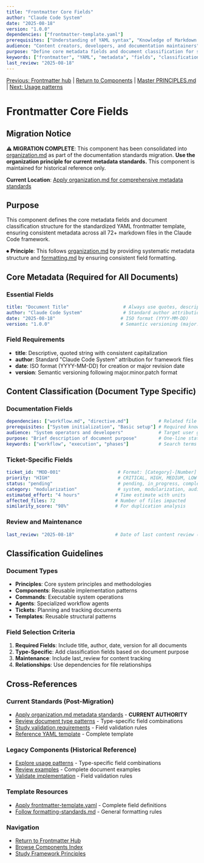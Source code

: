 ```yaml
---
title: "Frontmatter Core Fields"
author: "Claude Code System"
date: "2025-08-18"
version: "1.0.0"
dependencies: ["frontmatter-template.yaml"]
prerequisites: ["Understanding of YAML syntax", "Knowledge of Markdown frontmatter"]
audience: "Content creators, developers, and documentation maintainers"
purpose: "Define core metadata fields and document classification for standardized frontmatter"
keywords: ["frontmatter", "YAML", "metadata", "fields", "classification"]
last_review: "2025-08-18"
---
```


[Previous: Frontmatter hub](frontmatter-template-usage.md) | [Return to Components](README.md) | [Master PRINCIPLES.md](principles/PRINCIPLES.md) | [Next: Usage patterns](frontmatter-usage-patterns.md)

# Frontmatter Core Fields

## Migration Notice

**⚠️ MIGRATION COMPLETE**: This component has been consolidated into [organization.md](../principles/organization.md#documentation-metadata-standards) as part of the documentation standards migration. **Use the organization principle for current metadata standards.** This component is maintained for historical reference only.

**Current Location**: [Apply organization.md for comprehensive metadata standards](../principles/organization.md#documentation-metadata-standards)

## Purpose

This component defines the core metadata fields and document classification structure for the standardized YAML frontmatter template, ensuring consistent metadata across all 72+ markdown files in the Claude Code framework.

⏺ **Principle**: This follows [organization.md](../principles/organization.md) by providing systematic metadata structure and [formatting.md](../principles/formatting.md) by ensuring consistent field formatting.

## Core Metadata (Required for All Documents)

### Essential Fields
```yaml
title: "Document Title"                    # Always use quotes, descriptive format
author: "Claude Code System"               # Standard author attribution
date: "2025-08-18"                        # ISO format (YYYY-MM-DD)
version: "1.0.0"                          # Semantic versioning (major.minor.patch)
```

### Field Requirements
- **title**: Descriptive, quoted string with consistent capitalization
- **author**: Standard "Claude Code System" attribution for framework files
- **date**: ISO format (YYYY-MM-DD) for creation or major revision date
- **version**: Semantic versioning following major.minor.patch format

## Content Classification (Document Type Specific)

### Documentation Fields
```yaml
dependencies: ["workflow.md", "directive.md"]           # Related file array
prerequisites: ["System initialization", "Basic setup"] # Required knowledge array
audience: "System operators and developers"             # Target user group
purpose: "Brief description of document purpose"        # One-line statement
keywords: ["workflow", "execution", "phases"]           # Search terms array
```

### Ticket-Specific Fields
```yaml
ticket_id: "MOD-001"                     # Format: [Category]-[Number]
priority: "HIGH"                         # CRITICAL, HIGH, MEDIUM, LOW
status: "pending"                        # pending, in_progress, completed, resolved
category: "modularization"               # system, modularization, audit, documentation
estimated_effort: "4 hours"             # Time estimate with units
affected_files: 72                      # Number of files impacted
similarity_score: "98%"                 # For duplication analysis
```

### Review and Maintenance
```yaml
last_review: "2025-08-18"               # Date of last content review (ISO format)
```

## Classification Guidelines

### Document Types
- **Principles**: Core system principles and methodologies
- **Components**: Reusable implementation patterns
- **Commands**: Executable system operations
- **Agents**: Specialized workflow agents
- **Tickets**: Planning and tracking documents
- **Templates**: Reusable structural patterns

### Field Selection Criteria
1. **Required Fields**: Include title, author, date, version for all documents
2. **Type-Specific**: Add classification fields based on document purpose
3. **Maintenance**: Include last_review for content tracking
4. **Relationships**: Use dependencies for file relationships

## Cross-References

### Current Standards (Post-Migration)
- [Apply organization.md metadata standards](../principles/organization.md#documentation-metadata-standards) - **CURRENT AUTHORITY**
- [Review document type patterns](../principles/organization.md#document-type-patterns) - Type-specific field combinations
- [Study validation requirements](../principles/organization.md#validation-requirements) - Field validation rules
- [Reference YAML template](../principles/organization.md#complete-yaml-template-reference) - Complete template

### Legacy Components (Historical Reference)
- [Explore usage patterns](frontmatter-usage-patterns.md) - Type-specific field combinations
- [Review examples](frontmatter-examples.md) - Complete document examples
- [Validate implementation](frontmatter-validation.md) - Field validation rules

### Template Resources
- [Apply frontmatter-template.yaml](frontmatter-template.yaml) - Complete field definitions
- [Follow formatting-standards.md](formatting-standards.md) - General formatting rules

### Navigation
- [Return to Frontmatter Hub](frontmatter-template-usage.md)
- [Browse Components Index](README.md)
- [Study Framework Principles](principles/PRINCIPLES.md)